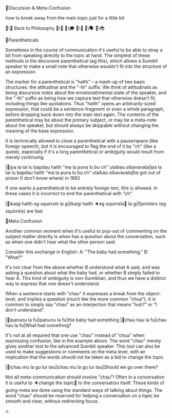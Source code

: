 📛Discursion
& Meta-Confusion

how to break away
from the main topic
just for a little bit

🔗\🧠 Back to Philosophy
🔗\🚀
🔗\🎓
🔗\🌳
🔗\🗣️
🔗\📚

📛Parentheticals

Sometimes in the course of communication it's useful to be able to stray a bit from speaking directly to the topic at hand. The simplest of these methods is the discursive parenthetical (eg this), which allows a Sumibli speaker to make a small note that otherwise wouldn't fit into the structure of an expression.

The marker for a parenthetical is "halth" – a mash-up of two basic structures: the attitudinal and the "-th" suffix. We think of attitudinals as being discursive notes about the emotional/mental state of the speaker, and the "-th" suffix as being how we capture text that otherwise doesn't fit, including things like quotations. Thus "halth" opens an arbitrarily-sized expression, that could be a sentence-fragment or even a whole paragraph, before dropping back down into the main text again. The contents of the parenthetical may be about the primary subject, or may be a meta-note about the speaker, but should always be skippable without changing the meaning of the base expression.

It is technically allowed to close a parenthetical with a pause/space (like foreign speech), but it is encouraged to flag the end of it by "ch" (like a quote), especially if it's a long parenthetical or ambiguity would result from merely continuing.

|🎏ipa la tai lu bapdau
halth \"ma la puna lu bu ch\"
ulaibau sibavavata|ipa la tai lu bapdau
halth
"ma la puna lu bu ch"
ulaibau sibavavata|he got out of prison
(I don't know where)
in 1992

If one wants a parenthetical to be entirely foreign text, this is allowed. In these cases it is incorrect to end the parenthetical with "ch".

|🎏ikaigi
halth _eg squirrels_
la gi|ikaigi
halth 🔈eg squirrels💬
la gi|Sprinters (eg squirrels) are fast

📛Meta Confusion

Another common moment when it's useful to pop-out of commenting on the subject matter directly is when has a question about the conversation, such as when one didn't hear what the other person said.

Consider this exchange in English:
A: "The baby had something."
B: "What?"

It's not clear from the above whether B understood what A said, and was asking a question about what the baby had, or whether B simply failed to hear A. This kind of ambiguity is non-Sumiblian, and thus we have a distinct way to express that one doesn't understand.

When a sentence starts with "chau" it expresses a break from the object-level, and implies a question (much like the more common "chua"). It is common to simply say "chau" as an interjection that means "huh?" or "I don't understand".

|🎏ipanunu la fu|ipanunu la fu|the baby had something
|🎏chau hau la fu|chau hau la fu|What had something?

It's not at all required that one use "chau" instead of "chua" when expressing confusion, like in the example above. The word "chau" merely gives another tool to the advanced Sumibli speaker. This tool can also be used to make suggestions or comments on the meta level, with an implication that the words should not be taken as a bid to change the topic.

|🎏ichau mu
la gu lur tau|ichau mu
la gu lur tau|Should we go over there?

Not all meta-communication should involve "chau"! Often in a conversation it is useful to 🔈change the topic💬 to the conversation itself. These kinds of going-meta are done using the standard ways of talking about things. The word "chau" should be reserved for helping a conversation on a topic be smooth and clear, without redirecting focus.

🔝
